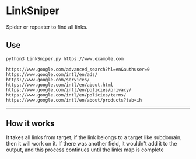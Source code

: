 # LinkSniper
Spider or repeater to find all links.


## 

## Use 
```bash
python3 LinkSniper.py https://www.example.com
```
```text
https://www.google.com/advanced_search?hl=en&authuser=0
https://www.google.com/intl/en/ads/
https://www.google.com/services/
https://www.google.com/intl/en/about.html
https://www.google.com/intl/en/policies/privacy/
https://www.google.com/intl/en/policies/terms/
https://www.google.com/intl/en/about/products?tab=ih
```
--------
## How it works
It takes all links from target, if the link belongs to a target like subdomain, then it will work on it. If there was another field, it wouldn't add it to the output, and this process continues until the links map is complete
